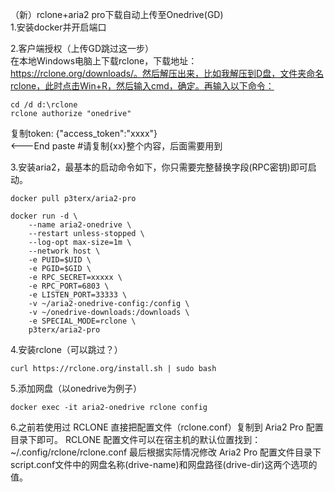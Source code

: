（新）rclone+aria2 pro下载自动上传至Onedrive(GD)  
1.安装docker并开启端口  

2.客户端授权（上传GD跳过这一步）  
在本地Windows电脑上下载rclone，下载地址：https://rclone.org/downloads/。然后解压出来，比如我解压到D盘，文件夹命名rclone，此时点击Win+R，然后输入cmd，确定。再输入以下命令：  
```
cd /d d:\rclone
rclone authorize "onedrive"
```

复制token:
{"access_token":"xxxx"}  
<---End paste    #请复制{xx}整个内容，后面需要用到


3.安装aria2，最基本的启动命令如下，你只需要完整替换<TOKEN>字段(RPC密钥)即可启动。  
```
docker pull p3terx/aria2-pro

docker run -d \
    --name aria2-onedrive \
    --restart unless-stopped \
    --log-opt max-size=1m \
    --network host \
    -e PUID=$UID \
    -e PGID=$GID \
    -e RPC_SECRET=xxxxx \
    -e RPC_PORT=6803 \
    -e LISTEN_PORT=33333 \
    -v ~/aria2-onedrive-config:/config \
    -v ~/onedrive-downloads:/downloads \
    -e SPECIAL_MODE=rclone \
    p3terx/aria2-pro
```
	
4.安装rclone（可以跳过？）  
```
curl https://rclone.org/install.sh | sudo bash
```
	
5.添加网盘（以onedrive为例子）  
```
docker exec -it aria2-onedrive rclone config
```
	
6.之前若使用过 RCLONE 直接把配置文件（rclone.conf）复制到 Aria2 Pro 配置目录下即可。 RCLONE 配置文件可以在宿主机的默认位置找到：~/.config/rclone/rclone.conf
最后根据实际情况修改 Aria2 Pro 配置文件目录下script.conf文件中的网盘名称(drive-name)和网盘路径(drive-dir)这两个选项的值。
